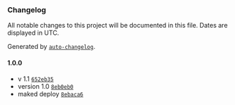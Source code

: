 ### Changelog

All notable changes to this project will be documented in this file. Dates are displayed in UTC.

Generated by [`auto-changelog`](https://github.com/CookPete/auto-changelog).

#### 1.0.0

- v 1.1 [`652eb35`](https://github.com/Sol-Mayers/todo-list/commit/652eb35e067faf72fc328b322d460b129dd2e556)
- version 1.0 [`8eb0eb0`](https://github.com/Sol-Mayers/todo-list/commit/8eb0eb0b53a319f26e4e0b332f85ee588eb7b2aa)
- maked deploy [`8ebaca6`](https://github.com/Sol-Mayers/todo-list/commit/8ebaca68be0840aa869c9531bfd0315fea7d4218)
